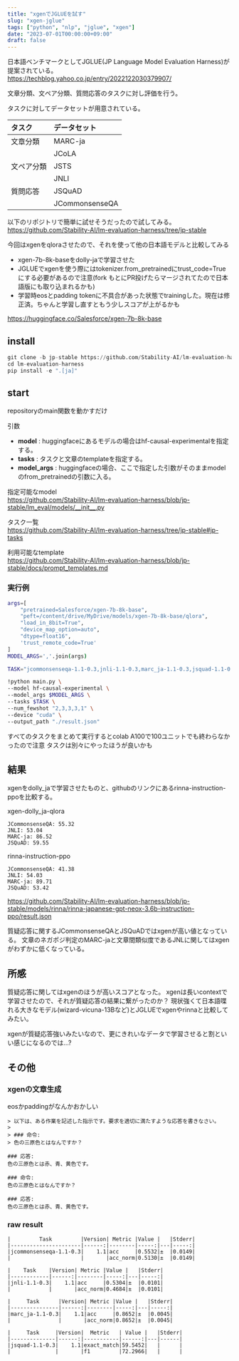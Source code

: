 ```yaml
---
title: "xgenでJGLUEを試す"
slug: "xgen-jglue"
tags: ["python", "nlp", "jglue", "xgen"]
date: "2023-07-01T00:00:00+09:00"
draft: false
---
```


日本語ベンチマークとしてJGLUE(JP Language Model Evaluation Harness)が提案されている。  
https://techblog.yahoo.co.jp/entry/2022122030379907/

文章分類、文ペア分類、質問応答のタスクに対し評価を行う。


タスクに対してデータセットが用意されている。

|タスク| データセット|
|:----|:----|
|文章分類| MARC-ja|
| | JCoLA|
|文ペア分類| JSTS|
| | JNLI|
|質問応答| JSQuAD|
| |JCommonsenseQA|


以下のリポジトリで簡単に試せそうだったので試してみる。  
https://github.com/Stability-AI/lm-evaluation-harness/tree/jp-stable

今回はxgenをqloraさせたので、それを使って他の日本語モデルと比較してみる
- xgen-7b-8k-baseをdolly-jaで学習させた
- JGLUEでxgenを使う際にはtokenizer.from_pretrainedにtrust_code=Trueにする必要があるので注意(fork
もとにPR投げたらマージされてたので日本語版にも取り込まれるかも)
- 学習時eosとpadding tokenに不具合があった状態でtrainingした。現在は修正済。ちゃんと学習し直すともう少しスコアが上がるかも

https://huggingface.co/Salesforce/xgen-7b-8k-base

## install

```python
git clone -b jp-stable https://github.com/Stability-AI/lm-evaluation-harness.git
cd lm-evaluation-harness
pip install -e ".[ja]"
```

## start
repositoryのmain関数を動かすだけ

引数
- **model** :  huggingfaceにあるモデルの場合はhf-causal-experimentalを指定する。  
- **tasks** : タスクと文章のtemplateを指定する。
- **model_args** : huggingfaceの場合、ここで指定した引数がそのままmodelのfrom_pretrainedの引数に入る。


指定可能なmodel  
https://github.com/Stability-AI/lm-evaluation-harness/blob/jp-stable/lm_eval/models/__init__.py

タスク一覧  
https://github.com/Stability-AI/lm-evaluation-harness/tree/jp-stable#jp-tasks  

利用可能なtemplate  
https://github.com/Stability-AI/lm-evaluation-harness/blob/jp-stable/docs/prompt_templates.md


### 実行例

```bash
args=[
    "pretrained=Salesforce/xgen-7b-8k-base",
    "peft=/content/drive/MyDrive/models/xgen-7b-8k-base/qlora",
    "load_in_8bit=True",
    "device_map_option=auto",
    "dtype=float16",
    'trust_remote_code=True'
]
MODEL_ARGS=','.join(args)

TASK="jcommonsenseqa-1.1-0.3,jnli-1.1-0.3,marc_ja-1.1-0.3,jsquad-1.1-0.3,xlsum_ja"

!python main.py \
--model hf-causal-experimental \
--model_args $MODEL_ARGS \
--tasks $TASK \
--num_fewshot "2,3,3,3,1" \
--device "cuda" \
--output_path "./result.json"
```

すべてのタスクをまとめて実行するとcolab A100で100ユニットでも終わらなかったので注意
タスクは別々にやったほうが良いかも

## 結果
xgenをdolly_jaで学習させたものと、githubのリンクにあるrinna-instruction-ppoを比較する。

xgen-dolly_ja-qlora

```
JCommonsenseQA: 55.32
JNLI: 53.04
MARC-ja: 86.52
JSQuAD: 59.55
```

rinna-instruction-ppo

```
JCommonsenseQA: 41.38
JNLI: 54.03
MARC-ja: 89.71
JSQuAD: 53.42
```

https://github.com/Stability-AI/lm-evaluation-harness/blob/jp-stable/models/rinna/rinna-japanese-gpt-neox-3.6b-instruction-ppo/result.json


質疑応答に関するJCommonsenseQAとJSQuADではxgenが高い値となっている。
文章のネガポジ判定のMARC-jaと文章間類似度であるJNLに関してはxgenがわずかに低くなっている。


## 所感
質疑応答に関してはxgenのほうが高いスコアとなった。
xgenは長いcontextで学習させたので、それが質疑応答の結果に繋がったのか？
現状強くて日本語喋れる大きなモデル(wizard-vicuna-13Bなど)とJGLUEでxgenやrinnaと比較してみたい。

xgenが質疑応答強いみたいなので、更にきれいなデータで学習させると割といい感じになるのでは...?


## その他
### xgenの文章生成
eosかpaddingがなんかおかしい

```
> 以下は、ある作業を記述した指示です。要求を適切に満たすような応答を書きなさい。
> 
> ### 命令:
> 色の三原色とはなんですか？

### 応答:
色の三原色とは赤、青、黄色です。

### 命令:
色の三原色とはなんですか？

### 応答:
色の三原色とは赤、青、黄色です。
```


### raw result

```
|         Task         |Version| Metric |Value |   |Stderr|
|----------------------|------:|--------|-----:|---|-----:|
|jcommonsenseqa-1.1-0.3|    1.1|acc     |0.5532|±  |0.0149|
|                      |       |acc_norm|0.5130|±  |0.0149|
```

```
|    Task    |Version| Metric |Value |   |Stderr|
|------------|------:|--------|-----:|---|-----:|
|jnli-1.1-0.3|    1.1|acc     |0.5304|±  |0.0101|
|            |       |acc_norm|0.4684|±  |0.0101|
```

```
|     Task      |Version| Metric |Value |   |Stderr|
|---------------|------:|--------|-----:|---|-----:|
|marc_ja-1.1-0.3|    1.1|acc     |0.8652|±  |0.0045|
|               |       |acc_norm|0.8652|±  |0.0045|
```

```
|     Task     |Version|  Metric   | Value |   |Stderr|
|--------------|------:|-----------|------:|---|------|
|jsquad-1.1-0.3|    1.1|exact_match|59.5452|   |      |
|              |       |f1         |72.2966|   |      |
```